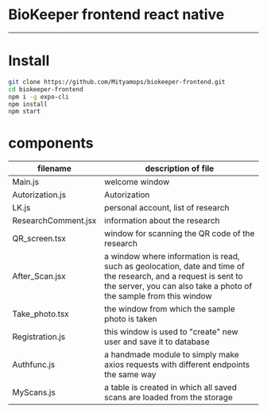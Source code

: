 # BioKeeper frontend react native
---------------------------------
# Install 
```sh
git clone https://github.com/Mityamops/biokeeper-frontend.git
cd biokeeper-frontend
npm i -g expo-cli
npm install
npm start
```

# components

filename   | description of file
----------------------|----------------------
Main.js            | welcome window
Autorization.js     | Autorization
LK.js               |personal account, list of research
ResearchComment.jsx    | information about the research
QR_screen.tsx          | window for scanning the QR code of the research
After_Scan.jsx           | a window where information is read, such as    geolocation, date and time of the research, and a request is sent to the server, you can also take a photo of the sample from this window
Take_photo.tsx         | the window from which the sample photo is taken
Registration.js        | this window is used to "create" new user and save it to database
Authfunc.js            | a handmade module to simply make axios requests with different endpoints the same way
MyScans.js             | a table is created in which all saved scans are loaded from the storage